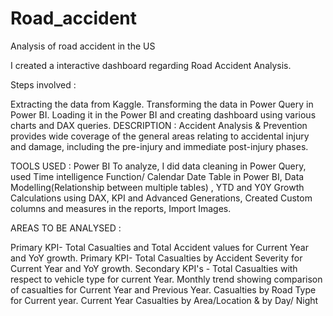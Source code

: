 # Road_accident
Analysis of road accident in the US

I created a interactive dashboard regarding Road Accident Analysis.

Steps involved :

Extracting the data from Kaggle.
Transforming the data in Power Query in Power BI.
Loading it in the Power BI and creating dashboard using various charts and DAX queries.
DESCRIPTION : Accident Analysis & Prevention provides wide coverage of the general areas relating to accidental injury and damage, including the pre-injury and immediate post-injury phases.

TOOLS USED : Power BI To analyze, I did data cleaning in Power Query, used Time intelligence Function/ Calendar Date Table in Power BI, Data Modelling(Relationship between multiple tables) , YTD and Y0Y Growth Calculations using DAX, KPI and Advanced Generations, Created Custom columns and measures in the reports, Import Images.

AREAS TO BE ANALYSED :

Primary KPI- Total Casualties and Total Accident values for Current Year and YoY growth.
Primary KPI- Total Casualties by Accident Severity for Current Year and YoY growth.
Secondary KPI's - Total Casualties with respect to vehicle type for current Year.
Monthly trend showing comparison of casualties for Current Year and Previous Year.
Casualties by Road Type for Current year.
Current Year Casualties by Area/Location & by Day/ Night
